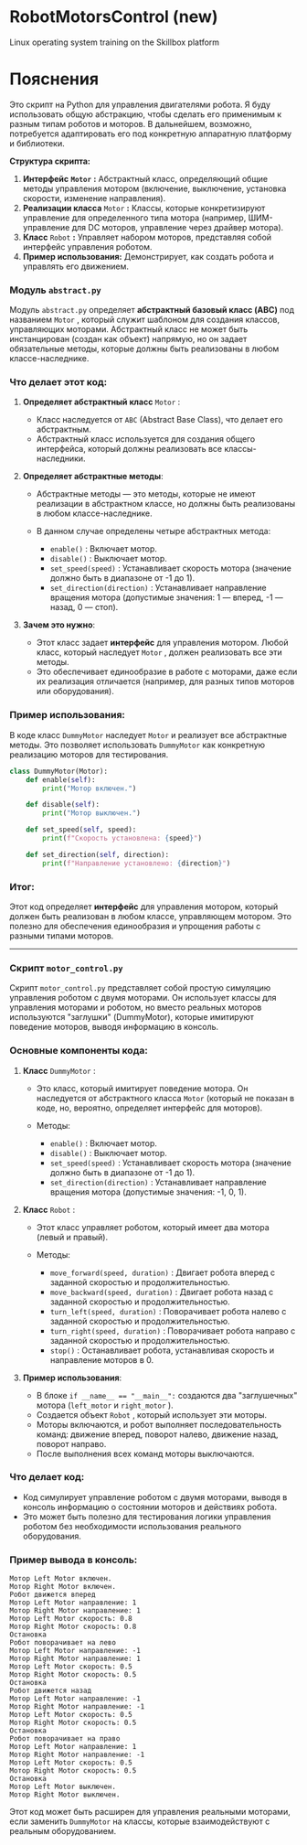 # RobotMotorsControl (new)
Linux operating system training on the Skillbox platform

# Пояснения

Это скрипт на Python для управления двигателями робота. Я буду использовать общую абстракцию, чтобы сделать его применимым к разным типам роботов и моторов. В дальнейшем, возможно, потребуется адаптировать его под конкретную аппаратную платформу и библиотеки.

**Структура скрипта:**

1. **Интерфейс** **`Motor`** **:** Абстрактный класс, определяющий общие методы управления мотором (включение, выключение, установка скорости, изменение направления).
2. **Реализации класса** `Motor` **:** Классы, которые конкретизируют управление для определенного типа мотора (например, ШИМ-управление для DC моторов, управление через драйвер мотора).
3. **Класс** `Robot` **:** Управляет набором моторов, представляя собой интерфейс управления роботом.
4. **Пример использования:** Демонстрирует, как создать робота и управлять его движением.

### Модуль `abstract.py`


Модуль `abstract.py`  определяет **абстрактный базовый класс (ABC)** под названием `Motor` , который служит шаблоном для создания классов, управляющих моторами. Абстрактный класс не может быть инстанцирован (создан как объект) напрямую, но он задает обязательные методы, которые должны быть реализованы в любом классе-наследнике.

### Что делает этот код:

1. **Определяет абстрактный класс** `Motor` :

    * Класс наследуется от `ABC`  (Abstract Base Class), что делает его абстрактным.
    * Абстрактный класс используется для создания общего интерфейса, который должны реализовать все классы-наследники.
2. **Определяет абстрактные методы**:

    * Абстрактные методы — это методы, которые не имеют реализации в абстрактном классе, но должны быть реализованы в любом классе-наследнике.
    * В данном случае определены четыре абстрактных метода:

      *  `enable()` : Включает мотор.
      *  `disable()` : Выключает мотор.
      *  `set_speed(speed)` : Устанавливает скорость мотора (значение должно быть в диапазоне от -1 до 1).
      *  `set_direction(direction)` : Устанавливает направление вращения мотора (допустимые значения: 1 — вперед, -1 — назад, 0 — стоп).
3. **Зачем это нужно**:

    * Этот класс задает **интерфейс** для управления мотором. Любой класс, который наследует `Motor` , должен реализовать все эти методы.
    * Это обеспечивает единообразие в работе с моторами, даже если их реализация отличается (например, для разных типов моторов или оборудования).

### Пример использования:

В коде класс `DummyMotor`  наследует `Motor`  и реализует все абстрактные методы. Это позволяет использовать `DummyMotor`  как конкретную реализацию моторов для тестирования.

```python
class DummyMotor(Motor):
    def enable(self):
        print("Мотор включен.")

    def disable(self):
        print("Мотор выключен.")

    def set_speed(self, speed):
        print(f"Скорость установлена: {speed}")

    def set_direction(self, direction):
        print(f"Направление установлено: {direction}")
```

### Итог:

Этот код определяет **интерфейс** для управления мотором, который должен быть реализован в любом классе, управляющем мотором. Это полезно для обеспечения единообразия и упрощения работы с разными типами моторов.

---

### Скрипт `motor_control.py` 


Скрипт `motor_control.py`  представляет собой простую симуляцию управления роботом с двумя моторами. Он использует классы для управления моторами и роботом, но вместо реальных моторов используются "заглушки" (DummyMotor), которые имитируют поведение моторов, выводя информацию в консоль.

### Основные компоненты кода:

1. **Класс** `DummyMotor` :

    * Это класс, который имитирует поведение мотора. Он наследуется от абстрактного класса `Motor`  (который не показан в коде, но, вероятно, определяет интерфейс для моторов).
    * Методы:

      *  `enable()` : Включает мотор.
      *  `disable()` : Выключает мотор.
      *  `set_speed(speed)` : Устанавливает скорость мотора (значение должно быть в диапазоне от -1 до 1).
      *  `set_direction(direction)` : Устанавливает направление вращения мотора (допустимые значения: -1, 0, 1).
2. **Класс** `Robot` :

    * Этот класс управляет роботом, который имеет два мотора (левый и правый).
    * Методы:

      *  `move_forward(speed, duration)` : Двигает робота вперед с заданной скоростью и продолжительностью.
      *  `move_backward(speed, duration)` : Двигает робота назад с заданной скоростью и продолжительностью.
      *  `turn_left(speed, duration)` : Поворачивает робота налево с заданной скоростью и продолжительностью.
      *  `turn_right(speed, duration)` : Поворачивает робота направо с заданной скоростью и продолжительностью.
      *  `stop()` : Останавливает робота, устанавливая скорость и направление моторов в 0.
3. **Пример использования**:

    * В блоке `if __name__ == "__main__":`  создаются два "заглушечных" мотора (`left_motor`  и `right_motor` ).
    * Создается объект `Robot` , который использует эти моторы.
    * Моторы включаются, и робот выполняет последовательность команд: движение вперед, поворот налево, движение назад, поворот направо.
    * После выполнения всех команд моторы выключаются.

### Что делает код:

* Код симулирует управление роботом с двумя моторами, выводя в консоль информацию о состоянии моторов и действиях робота.
* Это может быть полезно для тестирования логики управления роботом без необходимости использования реального оборудования.

### Пример вывода в консоль:

```
Мотор Left Motor включен.
Мотор Right Motor включен.
Робот движется вперед
Мотор Left Motor направление: 1
Мотор Right Motor направление: 1
Мотор Left Motor скорость: 0.8
Мотор Right Motor скорость: 0.8
Остановка
Робот поворачивает на лево
Мотор Left Motor направление: -1
Мотор Right Motor направление: 1
Мотор Left Motor скорость: 0.5
Мотор Right Motor скорость: 0.5
Остановка
Робот движется назад
Мотор Left Motor направление: -1
Мотор Right Motor направление: -1
Мотор Left Motor скорость: 0.5
Мотор Right Motor скорость: 0.5
Остановка
Робот поворачивает на право
Мотор Left Motor направление: 1
Мотор Right Motor направление: -1
Мотор Left Motor скорость: 0.5
Мотор Right Motor скорость: 0.5
Остановка
Мотор Left Motor выключен.
Мотор Right Motor выключен.
```

Этот код может быть расширен для управления реальными моторами, если заменить `DummyMotor`  на классы, которые взаимодействуют с реальным оборудованием.
